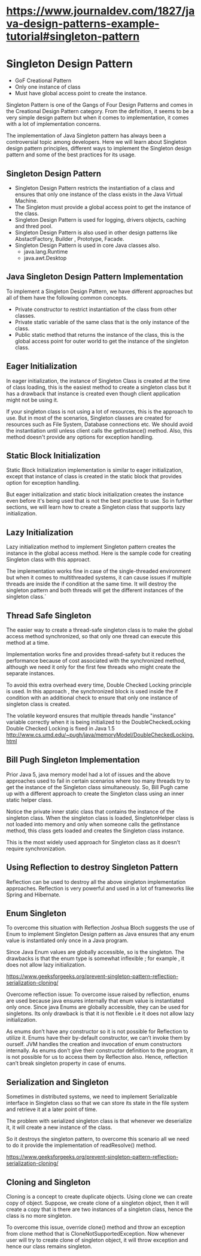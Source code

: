 # https://www.journaldev.com/1827/java-design-patterns-example-tutorial#singleton-pattern

# Singleton Design Pattern

- GoF Creational Pattern
- Only one instance of class
- Must have global access point to create the instance.

Singleton Pattern is one of the Gangs of Four Design Patterns and comes in the Creational Design Pattern category. From
the definition, it seems to be a very simple design pattern but when it comes to implementation, it comes with a lot of
implementation concerns.

The implementation of Java Singleton pattern has always been a controversial topic among developers. Here we will learn
about Singleton design pattern principles, different ways to implement the Singleton design pattern and some of the best
practices for its usage.

## Singleton Design Pattern

- Singleton Design Pattern restricts the instantiation of a class and ensures that only one instance of the class exists
  in the Java Virtual Machine.
- The Singleton must provide a global access point to get the instance of the class.
- Singleton Design Pattern is used for logging, drivers objects, caching and thred pool.
- Singleton Design Pattern is also used in other design patterns like AbstactFactory, Builder , Prototype, Facade.
- Singleton Design Pattern is used in core Java classes also.
    - java.lang.Runtime
    - java.awt.Desktop

## Java Singleton Design Pattern Implementation

To implement a Singleton Design Pattern, we have different approaches but all of them have the following common
concepts.

- Private constructor to restrict instantiation of the class from other classes.
- Private static variable of the same class that is the only instance of the class.
- Public static method that returns the instance of the class, this is the global access point for outer world to get
  the instance of the singleton class.

## Eager Initialization

In eager initialization, the instance of Singleton Class is created at the time of class loading, this is the easiest
method to create a singleton class but it has a drawback that instance is created even though client application might
not be using it.

If your singleton class is not using a lot of resources, this is the approach to use. But in most of the scenarios,
Singleton classes are created for resources such as File System, Database connections etc. We should avoid the
instantiation until unless client calls the getInstance() method. Also, this method doesn't provide any options for
exception handling.

## Static Block Initialization

Static Block Initialization implementation is similar to eager initialization, except that instance of class is created
in the static block that provides option for exception handling.

But eager initialization and static block initialization creates the instance even before it's being used that is not
the best practice to use. So in further sections, we will learn how to create a Singleton class that supports lazy
initialization.

## Lazy Initialization

Lazy initialization method to implement Singleton pattern creates the instance in the global access method. Here is the
sample code for creating Singleton class with this approact.

The implementation works fine in case of the single-threaded environment but when it comes to multithreaded systems, it
can cause issues if multiple threads are inside the if condition at the same time. It will destroy the singleton pattern
and both threads will get the different instances of the singleton class.`

## Thread Safe Singleton

The easier way to create a thread-safe singleton class is to make the global access method synchronized, so that only
one thread can execute this method at a time.

Implementation works fine and provides thread-safety but it reduces the performance because of cost associated with the
synchronized method, although we need it only for the first few threads who might create the separate instances.

To avoid this extra overhead every time, Double Checked Locking principle is used. In this approach , the synchronized
block is used inside the if condition with an additional check to ensure that only one instance of singleton class is
created.

The volatile keyword ensures that multiple threads handle "instance" variable correctly when it is being initialized to
the DoubleCheckedLocking Double Checked Locking is fixed in Java 1.5
http://www.cs.umd.edu/~pugh/java/memoryModel/DoubleCheckedLocking.html

## Bill Pugh Singleton Implementation

Prior Java 5, java memory model had a lot of issues and the above approaches used to fail in certain scenarios where too
many threads try to get the instance of the Singleton class simultaneously. So, Bill Pugh came up with a different
approach to create the Singleton class using an inner static helper class.

Notice the private inner static class that contains the instance of the singleton class. When the singleton class is
loaded, SingletonHelper class is not loaded into memory and only when someone calls the getInstance method, this class
gets loaded and creates the Singleton class instance.

This is the most widely used approach for Singleton class as it doesn't require synchronization.

## Using Reflection to destroy Singleton Pattern

Reflection can be used to destroy all the above singleton implementation approaches. Reflection is very powerful and
used in a lot of frameworks like Spring and Hibernate.

## Enum Singleton

To overcome this situation with Reflection Joshua Bloch suggests the use of Enum to implement Singleton Design pattern
as Java ensures that any enum value is instantiated only once in a Java program.

Since Java Enum values are globally accessible, so is the singleton. The drawbacks is that the enum type is somewhat
inflexible ; for example , it does not allow lazy initialization.

https://www.geeksforgeeks.org/prevent-singleton-pattern-reflection-serialization-cloning/

Overcome reflection issue: To overcome issue raised by reflection, enums are used because java ensures internally that
enum value is instantiated only once. Since java Enums are globally accessible, they can be used for singletons. Its
only drawback is that it is not flexible i.e it does not allow lazy initialization.

As enums don’t have any constructor so it is not possible for Reflection to utilize it. Enums have their by-default
constructor, we can’t invoke them by ourself. JVM handles the creation and invocation of enum constructors internally.
As enums don’t give their constructor definition to the program, it is not possible for us to access them by Reflection
also. Hence, reflection can’t break singleton property in case of enums.

## Serialization and Singleton

Sometimes in distributed systems, we need to implement Serializable interface in Singleton class so that we can store
its state in the file system and retrieve it at a later point of time.

The problem with serialized singleton class is that whenever we deserialize it, it will create a new instance of the
class.

So it destroys the singleton pattern, to overcome this scenario all we need to do it provide the implementation of
readResolve() method.

https://www.geeksforgeeks.org/prevent-singleton-pattern-reflection-serialization-cloning/

## Cloning and Singleton

Cloning is a concept to create duplicate objects. Using clone we can create copy of object. Suppose, we create clone of
a singleton object, then it will create a copy that is there are two instances of a singleton class, hence the class is
no more singleton.

To overcome this issue, override clone() method and throw an exception from clone method that is
CloneNotSupportedException. Now whenever user will try to create clone of singleton object, it will throw exception and
hence our class remains singleton.
